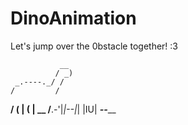 # DinoAnimation
Let's jump over the 0bstacle together! :3        


               __
              / _)
     _.----._/ /
    /         /
 __/ (  | (  |             __
/__.-'|_|--|_|            |IU|
___________________________--_____________________________
